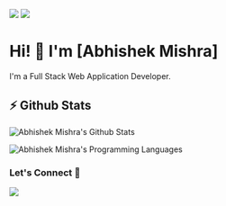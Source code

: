 [![](https://komarev.com/ghpvc/?username=mishabhi&color=blue&label=Profile%20Visitors)](https://github.com/mishabhi)
[![](https://img.shields.io/github/followers/mishabhi?label=GitHub%20Followers)](https://github.com/mishabhi)

# Hi! 👋 I'm [Abhishek Mishra]

I'm a Full Stack Web Application Developer.

## ⚡ Github Stats

![Abhishek Mishra's Github Stats](https://github-readme-stats.vercel.app/api?username=mishabhi&theme=flag-india&include_all_commits=true&count_private=true&show_icons=true&role=OWNER,ORGANIZATION_MEMBER,COLLABORATOR&hide=contribs)

![Abhishek Mishra's Programming Languages](https://github-readme-stats.vercel.app/api/top-langs/?username=mishabhi&theme=flag-india&langs_count=10&layout=compact&hide=makefile,ruby,shell,objective-c)

### Let's Connect 🔗

[![](https://img.shields.io/badge/linkedin-%230077B5.svg?&style=for-the-badge&logo=linkedin&logoColor=white0e76a8)](https://www.linkedin.com/in/mishabhi/)
